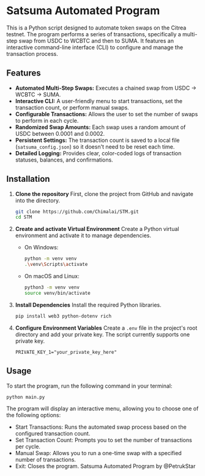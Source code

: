 # Satsuma Automated Program

This is a Python script designed to automate token swaps on the Citrea testnet. The program performs a series of transactions, specifically a multi-step swap from USDC to WCBTC and then to SUMA. It features an interactive command-line interface (CLI) to configure and manage the transaction process.

## Features

-   **Automated Multi-Step Swaps:** Executes a chained swap from USDC -> WCBTC -> SUMA.
-   **Interactive CLI:** A user-friendly menu to start transactions, set the transaction count, or perform manual swaps.
-   **Configurable Transactions:** Allows the user to set the number of swaps to perform in each cycle.
-   **Randomized Swap Amounts:** Each swap uses a random amount of USDC between 0.0001 and 0.0002.
-   **Persistent Settings:** The transaction count is saved to a local file (`satsuma_config.json`) so it doesn't need to be reset each time.
-   **Detailed Logging:** Provides clear, color-coded logs of transaction statuses, balances, and confirmations.

## Installation

1.  **Clone the repository**
    First, clone the project from GitHub and navigate into the directory.

    ```bash
    git clone https://github.com/Chimalai/STM.git
    cd STM
    ```

2.  **Create and activate Virtual Environment**
    Create a Python virtual environment and activate it to manage dependencies.

    * On Windows:
        ```bash
        python -m venv venv
        .\venv\Scripts\activate
        ```
    * On macOS and Linux:
        ```bash
        python3 -m venv venv
        source venv/bin/activate
        ```

3.  **Install Dependencies**
    Install the required Python libraries.

    ```bash
    pip install web3 python-dotenv rich
    ```

4.  **Configure Environment Variables**
    Create a `.env` file in the project's root directory and add your private key. The script currently supports one private key.

    ```
    PRIVATE_KEY_1="your_private_key_here"
    ```

## Usage

To start the program, run the following command in your terminal:

```bash
python main.py
```

The program will display an interactive menu, allowing you to choose one of the following options:
 * Start Transactions: Runs the automated swap process based on the configured transaction count.
 * Set Transaction Count: Prompts you to set the number of transactions per cycle.
 * Manual Swap: Allows you to run a one-time swap with a specified number of transactions.
 * Exit: Closes the program.
Satsuma Automated Program
by @PetrukStar


